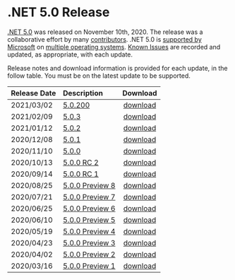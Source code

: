 # .NET 5.0 Release

[.NET 5.0](https://devblogs.microsoft.com/dotnet/announcing-net-5-0/) was released on November 10th, 2020. The release was a collaborative effort by many [contributors](5.0-contributor-list.md). .NET 5.0 is [supported by Microsoft](../../microsoft-support.md) on [multiple operating systems](5.0-supported-os.md). [Known Issues](5.0-known-issues.md) are recorded and updated, as appropriate, with each update.

Release notes and download information is provided for each update, in the follow table. You must be on the latest update to be supported.

| Release Date | Description | Download |
| :-- | :-- | :--: |
| 2021/03/02 | [5.0.200](https://github.com/dotnet/core/blob/main/release-notes/5.0/5.0.3/5.0.200-sdk.md) | [download](https://dotnet.microsoft.com/download/dotnet/5.0) |
| 2021/02/09 | [5.0.3](https://github.com/dotnet/core/blob/main/release-notes/5.0/5.0.3/5.0.3.md) | [download](https://dotnet.microsoft.com/download/dotnet/5.0) |
| 2021/01/12 | [5.0.2](https://github.com/dotnet/core/blob/main/release-notes/5.0/5.0.2/5.0.2.md) | [download](https://dotnet.microsoft.com/download/dotnet/5.0) |
| 2020/12/08 | [5.0.1](https://github.com/dotnet/core/blob/main/release-notes/5.0/5.0.1/5.0.1.md) | [download](https://dotnet.microsoft.com/download/dotnet/5.0) |
| 2020/11/10 | [5.0.0](https://github.com/dotnet/core/blob/main/release-notes/5.0/5.0.0/5.0.0.md) | [download](https://dotnet.microsoft.com/download/dotnet/5.0) |
| 2020/10/13 | [5.0.0 RC 2](https://github.com/dotnet/core/blob/main/release-notes/5.0/preview/5.0.0-rc.2.md) | [download](https://dotnet.microsoft.com/download/dotnet/5.0) |
| 2020/09/14 | [5.0.0 RC 1](https://github.com/dotnet/core/blob/main/release-notes/5.0/preview/5.0.0-rc.1.md) | [download](https://dotnet.microsoft.com/download/dotnet/5.0) |
| 2020/08/25 | [5.0.0 Preview 8](https://github.com/dotnet/core/blob/main/release-notes/5.0/preview/5.0.0-preview.8.md) | [download](https://dotnet.microsoft.com/download/dotnet/5.0) |
| 2020/07/21 | [5.0.0 Preview 7](https://github.com/dotnet/core/blob/main/release-notes/5.0/preview/5.0.0-preview.7.md) | [download](https://dotnet.microsoft.com/download/dotnet/5.0) |
| 2020/06/25 | [5.0.0 Preview 6](https://github.com/dotnet/core/blob/main/release-notes/5.0/preview/5.0.0-preview.6.md) | [download](https://dotnet.microsoft.com/download/dotnet/5.0) |
| 2020/06/10 | [5.0.0 Preview 5](https://github.com/dotnet/core/blob/main/release-notes/5.0/preview/5.0.0-preview.5.md) | [download](https://dotnet.microsoft.com/download/dotnet/5.0) |
| 2020/05/19 | [5.0.0 Preview 4](https://github.com/dotnet/core/blob/main/release-notes/5.0/preview/5.0.0-preview.4.md) | [download](https://dotnet.microsoft.com/download/dotnet/5.0) |
| 2020/04/23 | [5.0.0 Preview 3](https://github.com/dotnet/core/blob/main/release-notes/5.0/preview/5.0.0-preview.3.md) | [download](https://dotnet.microsoft.com/download/dotnet/5.0) |
| 2020/04/02 | [5.0.0 Preview 2](https://github.com/dotnet/core/blob/main/release-notes/5.0/preview/5.0.0-preview.2.md) | [download](https://dotnet.microsoft.com/download/dotnet/5.0) |
| 2020/03/16 | [5.0.0 Preview 1](https://github.com/dotnet/core/blob/main/release-notes/5.0/preview/5.0.0-preview.1.md) | [download](https://dotnet.microsoft.com/download/dotnet/5.0) |
